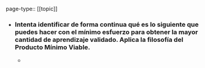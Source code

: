 page-type:: [[topic]]
- ### Intenta identificar de forma continua qué es lo siguiente que puedes hacer con el mínimo esfuerzo para obtener la mayor cantidad de aprendizaje validado. Aplica la filosofía del Producto Mínimo Viable.
  - 


